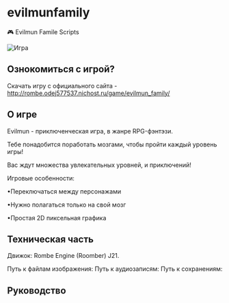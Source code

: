 # evilmunfamily
🎮 Evilmun Famile Scripts


![Игра](https://sun9-17.userapi.com/impg/XFLFW7mR4SGhMD8y2u5x83OEkiefrCQqMZU0Hw/eoWzX1dkiuI.jpg?size=1120x920&quality=96&sign=a3732f67510a3b57850735fe65f6a956&type=album)
## Ознокомиться с игрой?
Скачать игру с официального сайта - http://rombe.odej577537.nichost.ru/game/evilmun_family/
## О игре
Evilmun - приключенческая игра, в жанре RPG-фэнтэзи.

Тебе понадобится поработать мозгами, чтобы пройти каждый уровень игры!

Вас ждут множества увлекательных уровней, и приключений!

Игровые особенности:

•Переключаться между персонажами

•Нужно полагаться только на свой мозг

•Простая 2D пиксельная графика

## Техническая часть
Движок: Rombe Engine (Roomber) J21.

Путь к файлам изображения: 
Путь к аудиозаписям: 
Путь к сохранениям:
## Руководство 
